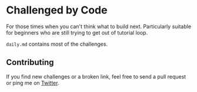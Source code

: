 # Challenged by Code
For those times when you can't think what to build next. Particularly suitable
for beginners who are still trying to get out of tutorial loop.

`daily.md` contains most of the challenges.

## Contributing
If you find new challenges or a broken link, feel free to send a pull request
or ping me on [Twitter](https://twitter.com/Macabhaird).

